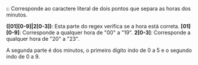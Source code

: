**:**: Corresponde ao caractere literal de dois pontos que separa as horas dos minutos.

**([01][0-9]|2[0-3])**: Esta parte do regex verifica se a hora está correta.
    **[01][0-9]**: Corresponde a qualquer hora de "00" a "19".
    **2[0-3]**: Corresponde a qualquer hora de "20" a "23".

A segunda parte é dos minutos, o primeiro dígito indo de 0 a 5 e o segundo indo  de 0 a 9.